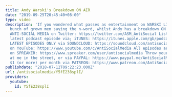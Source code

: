 ```yaml
---
title: Andy Warski's Breakdown ON AIR
date: "2019-09-25T20:45:40+08:00"
type: video
description: 'If you wondered what passes as entertainment on WARSKI LIVE, it''s a
  bunch of grown men saying the n-word, whilst Andy has a breakdown ON AIR. =====
  ANTI-SOCIAL MEDIA on Twitter: https://twitter.com/ASM_AntiSocial Listen/watch the
  latest podcast episode via; iTUNES: https://itunes.apple.com/gb/podcast/anti-social-media-podcast/id1076431995?mt=2
  LATEST EPISODES ONLY via SOUNDCLOUD: https://soundcloud.com/antisocial_media ASM
  on YouTube: https://www.youtube.com/c/AntiSocialMedia All episodes are available
  on SPREAKER: https://www.spreaker.com/user/antisocialmedia Throw your spare change
  at me in the street, or via PAYPAL: https://www.paypal.me/AntiSocialMedia Or donate
  $1 (or more) per month via PATREON: https://www.patreon.com/AntiSocialMedia x'
publishdate: "2018-07-12T09:22:23.000Z"
url: /antisocialmedia/Y5fE238splI/
providers:
  youtube:
    id: Y5fE238splI
---
```

